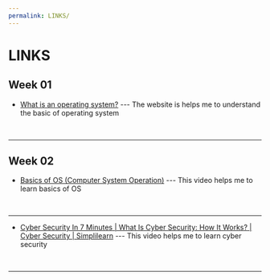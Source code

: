 ```yaml
---
permalink: LINKS/
---
```


# LINKS

## Week 01
* [What is an operating system?]([https://chat.openai.com/](https://edu.gcfglobal.org/en/computerbasics/understanding-operating-systems/1/#)) ---
The website is helps me to understand the basic of operating system
<br>
<hr>

## Week 02
* [Basics of OS (Computer System Operation)](https://www.youtube.com/watch?v=VjPgYcQqqN0) --- This video helps me to learn basics of OS
<br>
<hr>

* [Cyber Security In 7 Minutes | What Is Cyber Security: How It Works? | Cyber Security | Simplilearn](https://www.youtube.com/watch?v=inWWhr5tnEA) --- This video helps me to learn cyber security
<br>
<hr>
